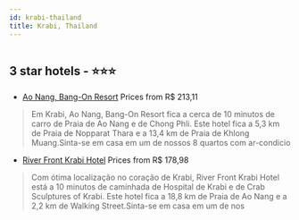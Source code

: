 ```yaml
---
id: krabi-thailand
title: Krabi, Thailand
---
```


<center><img src="https://i.travelapi.com/hotels/22000000/21480000/21475100/21475059/f0719f08_z.jpg" alt="" /></center>


##  3 star hotels - ⭐️⭐️⭐️

-    [Ao Nang, Bang-On Resort](https://www.hurb.com/br/aud/https://www.hurb.com/br/hotels/krabi/ao-nang-bang-on-resort-HT-39EN?cmp=18055) Prices from R$ 213,11
   > Em Krabi, Ao Nang, Bang-On Resort fica a cerca de 10 minutos de carro de Praia de Ao Nang e de Chong Phli.  Este hotel fica a 5,3 km de Praia de Nopparat Thara e a 13,4 km de Praia de Khlong Muang.Sinta-se em casa em um de nossos 8 quartos com ar-condicio
-    [River Front Krabi Hotel](https://www.hurb.com/br/aud/https://www.hurb.com/br/hotels/krabi/river-front-krabi-hotel-HT-8OGB?cmp=18055) Prices from R$ 178,98
   > Com ótima localização no coração de Krabi, River Front Krabi Hotel está a 10 minutos de caminhada de Hospital de Krabi e de Crab Sculptures of Krabi.  Este hotel fica a 18,8 km de Praia de Ao Nang e a 2,2 km de Walking Street.Sinta-se em casa em um de nos
